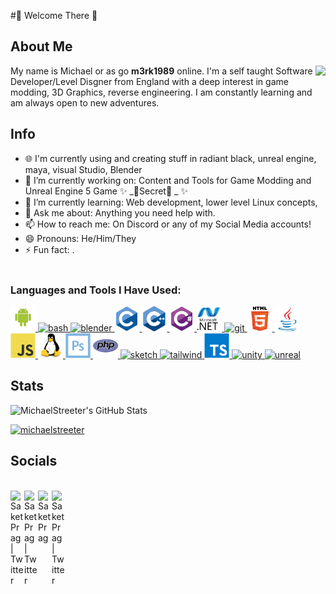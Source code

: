 #🤝 Welcome There 🤝
## About Me

<img align="right" src="https://avatars.githubusercontent.com/u/126300057?v=4"/>

My name is Michael or as go **m3rk1989** online. I'm a self taught Software Developer/Level Disgner from England with a deep interest in game modding, 3D Graphics, reverse engineering. I am constantly learning and am always open to new adventures.

## Info

- 🌐 I'm currently using and creating stuff in radiant black, unreal engine, maya, visual Studio, Blender
- 🔭 I’m currently working on: Content and Tools for Game Modding and Unreal Engine 5 Game ✨ _🤯Secret🤯 _ ✨ 
- 🌱 I’m currently learning: Web development, lower level Linux concepts, 
- 💬 Ask me about: Anything you need help with.
- 📫 How to reach me: On Discord or any of my Social Media accounts!
- 😄 Pronouns: He/Him/They
- ⚡ Fun fact: .
<br></br>

<h3 align="left">Languages and Tools I Have Used:</h3>
<p align="left"> <a href="https://developer.android.com" target="_blank" rel="noreferrer"> <img src="https://raw.githubusercontent.com/devicons/devicon/master/icons/android/android-original-wordmark.svg" alt="android" width="40" height="40"/> </a> <a href="https://www.gnu.org/software/bash/" target="_blank" rel="noreferrer"> <img src="https://www.vectorlogo.zone/logos/gnu_bash/gnu_bash-icon.svg" alt="bash" width="40" height="40"/> </a> <a href="https://www.blender.org/" target="_blank" rel="noreferrer"> <img src="https://download.blender.org/branding/community/blender_community_badge_white.svg" alt="blender" width="40" height="40"/> </a> <a href="https://www.cprogramming.com/" target="_blank" rel="noreferrer"> <img src="https://raw.githubusercontent.com/devicons/devicon/master/icons/c/c-original.svg" alt="c" width="40" height="40"/> </a> <a href="https://www.w3schools.com/cpp/" target="_blank" rel="noreferrer"> <img src="https://raw.githubusercontent.com/devicons/devicon/master/icons/cplusplus/cplusplus-original.svg" alt="cplusplus" width="40" height="40"/> </a> <a href="https://www.w3schools.com/cs/" target="_blank" rel="noreferrer"> <img src="https://raw.githubusercontent.com/devicons/devicon/master/icons/csharp/csharp-original.svg" alt="csharp" width="40" height="40"/> </a> <a href="https://dotnet.microsoft.com/" target="_blank" rel="noreferrer"> <img src="https://raw.githubusercontent.com/devicons/devicon/master/icons/dot-net/dot-net-original-wordmark.svg" alt="dotnet" width="40" height="40"/> </a> <a href="https://git-scm.com/" target="_blank" rel="noreferrer"> <img src="https://www.vectorlogo.zone/logos/git-scm/git-scm-icon.svg" alt="git" width="40" height="40"/> </a> <a href="https://www.w3.org/html/" target="_blank" rel="noreferrer"> <img src="https://raw.githubusercontent.com/devicons/devicon/master/icons/html5/html5-original-wordmark.svg" alt="html5" width="40" height="40"/> </a> <a href="https://www.java.com" target="_blank" rel="noreferrer"> <img src="https://raw.githubusercontent.com/devicons/devicon/master/icons/java/java-original.svg" alt="java" width="40" height="40"/> </a> <a href="https://developer.mozilla.org/en-US/docs/Web/JavaScript" target="_blank" rel="noreferrer"> <img src="https://raw.githubusercontent.com/devicons/devicon/master/icons/javascript/javascript-original.svg" alt="javascript" width="40" height="40"/> </a> <a href="https://www.linux.org/" target="_blank" rel="noreferrer"> <img src="https://raw.githubusercontent.com/devicons/devicon/master/icons/linux/linux-original.svg" alt="linux" width="40" height="40"/> </a> <a href="https://www.photoshop.com/en" target="_blank" rel="noreferrer"> <img src="https://raw.githubusercontent.com/devicons/devicon/master/icons/photoshop/photoshop-line.svg" alt="photoshop" width="40" height="40"/> </a> <a href="https://www.php.net" target="_blank" rel="noreferrer"> <img src="https://raw.githubusercontent.com/devicons/devicon/master/icons/php/php-original.svg" alt="php" width="40" height="40"/> </a> <a href="https://www.sketch.com/" target="_blank" rel="noreferrer"> <img src="https://www.vectorlogo.zone/logos/sketchapp/sketchapp-icon.svg" alt="sketch" width="40" height="40"/> </a> <a href="https://tailwindcss.com/" target="_blank" rel="noreferrer"> <img src="https://www.vectorlogo.zone/logos/tailwindcss/tailwindcss-icon.svg" alt="tailwind" width="40" height="40"/> </a> <a href="https://www.typescriptlang.org/" target="_blank" rel="noreferrer"> <img src="https://raw.githubusercontent.com/devicons/devicon/master/icons/typescript/typescript-original.svg" alt="typescript" width="40" height="40"/> </a> <a href="https://unity.com/" target="_blank" rel="noreferrer"> <img src="https://www.vectorlogo.zone/logos/unity3d/unity3d-icon.svg" alt="unity" width="40" height="40"/> </a> <a href="https://unrealengine.com/" target="_blank" rel="noreferrer"> <img src="https://raw.githubusercontent.com/kenangundogan/fontisto/036b7eca71aab1bef8e6a0518f7329f13ed62f6b/icons/svg/brand/unreal-engine.svg" alt="unreal" width="40" height="40"/> </a> </p>

## Stats

![MichaelStreeter's GitHub Stats](https://github-readme-stats.vercel.app/api?username=m3rk1989&show_icons=true&hide_border=true)

<p align="left"> <a href="https://github.com/ryo-ma/github-profile-trophy"><img src="https://github-profile-trophy.vercel.app/?username=michaelstreeter" alt="michaelstreeter" /></a> </p>

<!-- <p align="left"> <img src="https://komarev.com/ghpvc/?username=michaelstreeter&label=Profile%20views&color=0e75b6&style=flat" alt="michaelstreeter" /> </p>
<p><img align="left" src="https://github-readme-stats.vercel.app/api/top-langs?username=michaelstreeter&show_icons=true&locale=en&layout=compact" alt="michaelstreeter" /></p>
<p>&nbsp;<img align="center" src="https://github-readme-stats.vercel.app/api?username=michaelstreeter&show_icons=true&locale=en" alt="michaelstreeter" /></p>
<p><img align="center" src="https://github-readme-streak-stats.herokuapp.com/?user=michaelstreeter&" alt="michaelstreeter" /></p> -->

## Socials

<br/>
<a href="https://twitter.com/m3rk1989">
<img align="left" alt="Saket Prag | Twitter" width="22px" src="https://cdn.jsdelivr.net/npm/simple-icons@v3/icons/twitter.svg" />
</a>
<a href="https://www.youtube.com/channel/UCYlyT_VY1G2ZTmgsp-EgtpQ">
<img align="left" alt="Saket Prag | Twitter" width="22px" src="https://cdn.jsdelivr.net/npm/simple-icons@v3/icons/youtube.svg" />
</a>
<a href="https://discord.gg">
<img align="left" alt="Saket Prag" width="22px" src="https://cdn.jsdelivr.net/npm/simple-icons@v3/icons/discord.svg" />
</a>
<a href="https://www.instagram.com/">
<img align="left" alt="Saket Prag | Twitter" width="22px" src="https://cdn.jsdelivr.net/npm/simple-icons@v3/icons/instagram.svg" />
</a>
<br />
